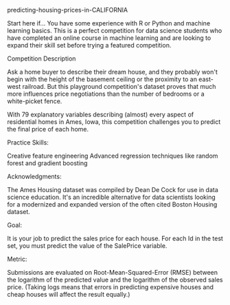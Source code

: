 predicting-housing-prices-in-CALIFORNIA

Start here if... You have some experience with R or Python and machine learning basics. This is a perfect competition for data science students who have completed an online course in machine learning and are looking to expand their skill set before trying a featured competition.

Competition Description

Ask a home buyer to describe their dream house, and they probably won't begin with the height of the basement ceiling or the proximity to an east-west railroad. But this playground competition's dataset proves that much more influences price negotiations than the number of bedrooms or a white-picket fence.

With 79 explanatory variables describing (almost) every aspect of residential homes in Ames, Iowa, this competition challenges you to predict the final price of each home.

Practice Skills:

Creative feature engineering Advanced regression techniques like random forest and gradient boosting

Acknowledgments:

The Ames Housing dataset was compiled by Dean De Cock for use in data science education. It's an incredible alternative for data scientists looking for a modernized and expanded version of the often cited Boston Housing dataset.

Goal:

It is your job to predict the sales price for each house. For each Id in the test set, you must predict the value of the SalePrice variable.

Metric:

Submissions are evaluated on Root-Mean-Squared-Error (RMSE) between the logarithm of the predicted value and the logarithm of the observed sales price. (Taking logs means that errors in predicting expensive houses and cheap houses will affect the result equally.)

